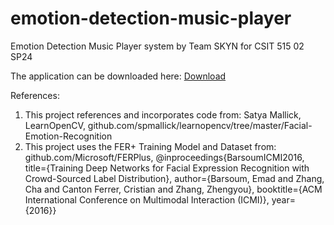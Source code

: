 # emotion-detection-music-player
Emotion Detection Music Player system by Team SKYN for CSIT 515 02 SP24

The application can be downloaded here: [Download](https://github.com/smeraldoflower/emotion-detection-music-player/archive/refs/heads/main.zip)

References:
1. This project references and incorporates code from: Satya Mallick, LearnOpenCV, github.com/spmallick/learnopencv/tree/master/Facial-Emotion-Recognition
2. This project uses the FER+ Training Model and Dataset from:  github.com/Microsoft/FERPlus, @inproceedings{BarsoumICMI2016, title={Training Deep Networks for Facial Expression Recognition with Crowd-Sourced Label Distribution}, author={Barsoum, Emad and Zhang, Cha and Canton Ferrer, Cristian and Zhang, Zhengyou}, booktitle={ACM International Conference on Multimodal Interaction (ICMI)}, year={2016}}
